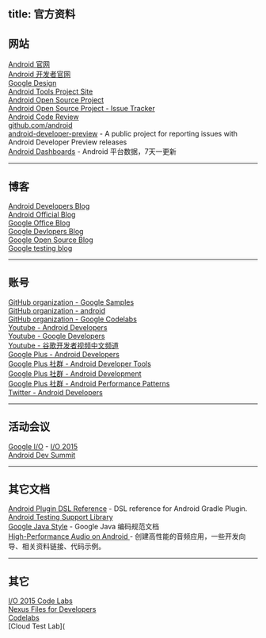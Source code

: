 title: 官方资料
---

## 网站   

[Android 官网](http://www.android.com/)   
[Android 开发者官网](http://developer.android.com/)   
[Google Design](https://www.google.com/design/)   
[Android Tools Project Site](http://tools.android.com/)   
[Android Open Source Project](http://source.android.com/)   
[Android Open Source Project - Issue Tracker](https://code.google.com/p/android/issues/list)    
[Android Code Review](https://android-review.googlesource.com/)     
[github.com/android](http://android.github.io/)     
[android-developer-preview](https://code.google.com/p/android-developer-preview/) - A public project for reporting issues with Android Developer Preview releases   
[Android Dashboards](http://developer.android.com/intl/zh-cn/about/dashboards/index.html) - Android 平台数据，7天一更新   


----------------------------------------

## 博客   

[Android Developers Blog](http://android-developers.blogspot.com/)   
[Android Official Blog](http://officialandroid.blogspot.com/)   
[Google Office Blog](http://googleblog.blogspot.com/)   
[Google Devlopers Blog](http://googledevelopers.blogspot.com/)    
[Google Open Source Blog](http://google-opensource.blogspot.com/)    
[Google testing blog](http://googletesting.blogspot.com/)   


----------------------------------------

## 账号   

[GitHub organization - Google Samples](https://github.com/googlesamples)   
[GitHub organization - android](https://github.com/android)   
[GitHub organization - Google Codelabs](https://github.com/googlecodelabs)    
[Youtube - Android Developers](https://www.youtube.com/user/androiddevelopers)   
[Youtube - Google Developers](https://www.youtube.com/user/googledevelopers)   
[Youtube - 谷歌开发者视频中文频道](https://www.youtube.com/channel/UCQqa5UIHtrnpiADC3eHFupw)   
[Google Plus - Android Developers](https://plus.google.com/+AndroidDevelopers/posts)   
[Google Plus 社群 - Android Developer Tools](https://plus.google.com/communities/114791428968349268860)   
[Google Plus 社群 - Android Development](https://plus.google.com/communities/105153134372062985968)    
[Google Plus 社群 - Android Performance Patterns](https://plus.google.com/communities/116342551728637785407)    
[Twitter - Android Developers](https://twitter.com/androiddev/)    


----------------------------------------

## 活动会议

[Google I/O](https://events.google.com/) - [I/O 2015](https://events.google.com/io2015/)   
[Android Dev Summit](https://androiddevsummit.withgoogle.com/)   


----------------------------------------


## 其它文档
[Android Plugin DSL Reference](http://google.github.io/android-gradle-dsl/current/)  -  DSL reference for Android Gradle Plugin.   
[Android Testing Support Library](https://google.github.io/android-testing-support-library/)  
[Google Java Style](http://google.github.io/styleguide/javaguide.html) - Google Java 编码规范文档   
[High-Performance Audio on Android ](https://googlesamples.github.io/android-audio-high-performance/) - 创建高性能的音频应用，一些开发向导、相关资料链接、代码示例。   


----------------------------------------

## 其它   

[I/O 2015 Code Labs](https://io2015codelabs.appspot.com/)   
[Nexus Files for Developers](https://developers.google.com/android/nexus/images/)   
[Codelabs](http://www.code-labs.io/)    
[Cloud Test Lab]([](https://developers.google.com/cloud-test-lab/)   


  